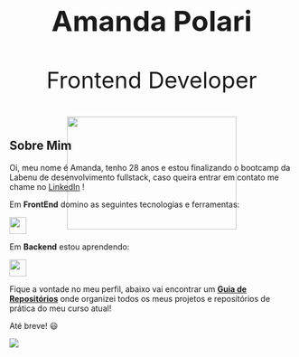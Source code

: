 <div align="center">
<p style="font-size: 50px;"><strong>Amanda Polari</strong></p>
<p style="font-size: 40px;">Frontend Developer</p>
</div>

<div align="center" style="height: 10px;">
  <img src="https://media.giphy.com/media/Wj7lNjMNDxSmc/giphy.gif" width="300" height="200">
</div>


<h2>Sobre Mim</h2>

Oi, meu nome é Amanda, tenho 28 anos e estou finalizando o bootcamp da Labenu de desenvolvimento fullstack, caso queira entrar em contato me chame no <a href="https://www.linkedin.com/in/amandapolari/" target="_blank">LinkedIn</a> !


Em **FrontEnd** domino as seguintes tecnologias e ferramentas:

<a href="https://skillicons.dev">
  <img src="https://skillicons.dev/icons?i=html,css,js,react,git,github,figma,jest,firebase,styledcomponents,postman" style="height: 30px;"/>
</a>

Em **Backend** estou aprendendo:

<a href="https://skillicons.dev">
  <img src="https://skillicons.dev/icons?i=typescript,nodejs,mysql,sqlite,express,knex" style="height: 30px;"/>
</a>

Fique a vontade no meu perfil, abaixo vai encontrar um [**Guia de Repositórios**](https://github.com/amandapolari/guia-de-repositorios) onde organizei todos os meus projetos e repositórios de prática do meu curso atual! 

Até breve! 😃

<p align="left">
  <a href="https://www.linkedin.com/in/amandapolari/" alt="Linkedin">
    <img src="https://img.shields.io/badge/-Linkedin-0e76a8?style=for-the-badge&logo=Linkedin&logoColor=white&link=https://https://www.linkedin.com/in/marcelo-maia-7584b821b/" />
  </a>
<!---
  <a href="mailto:amandaoliveirapolari@gmail.com" alt="gmail">
    <img src="https://img.shields.io/badge/Gmail-D14836?style=for-the-badge&logo=gmail&logoColor=white" /> 
  </a>
  --->
</p>
<!---
<div align="center"> 
[![Snake animation](https://github.com/amandapolari/amandapolari/blob/output/github-contribution-grid-snake.svg)](url)
</div>
--->
